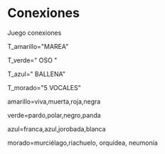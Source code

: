 
# Conexiones
Juego conexiones

T_amarillo="MAREA"

T_verde=" OSO "

T_azul=" BALLENA"

T_morado="5 VOCALES"

amarillo=viva,muerta,roja,negra

verde=pardo,polar,negro,panda

azul=franca,azul,jorobada,blanca

morado=murciélago,riachuelo, orquídea, neumonía